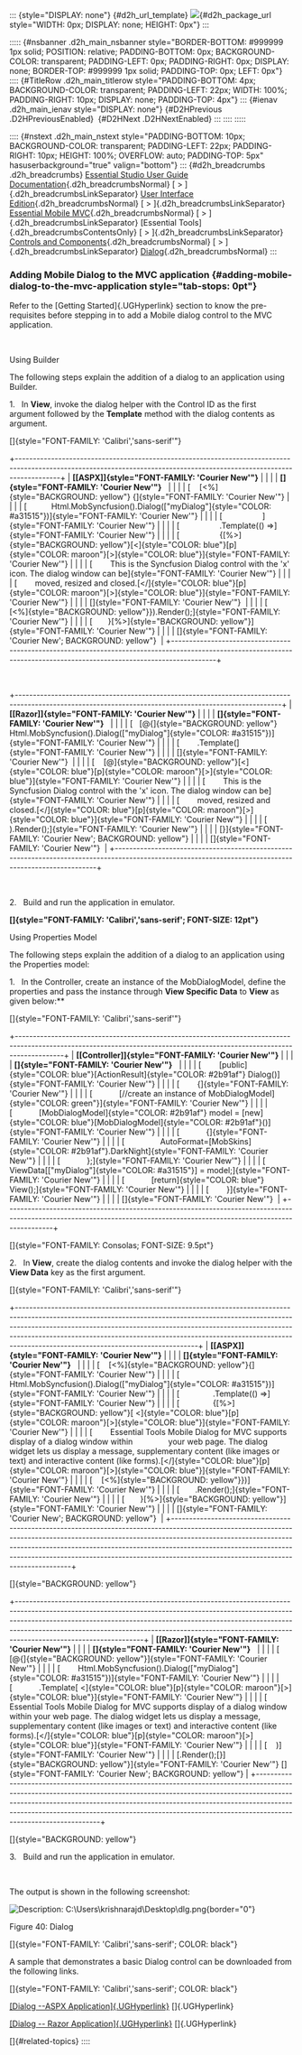 ::: {style="DISPLAY: none"}
[](ms-xhelp:///?Id=d2h_url_template){#d2h_url_template} ![](!package_url!){#d2h_package_url style="WIDTH: 0px; DISPLAY: none; HEIGHT: 0px"}
:::

::::: {#nsbanner .d2h_main_nsbanner style="BORDER-BOTTOM: #999999 1px solid; POSITION: relative; PADDING-BOTTOM: 0px; BACKGROUND-COLOR: transparent; PADDING-LEFT: 0px; PADDING-RIGHT: 0px; DISPLAY: none; BORDER-TOP: #999999 1px solid; PADDING-TOP: 0px; LEFT: 0px"}
:::: {#TitleRow .d2h_main_titlerow style="PADDING-BOTTOM: 4px; BACKGROUND-COLOR: transparent; PADDING-LEFT: 22px; WIDTH: 100%; PADDING-RIGHT: 10px; DISPLAY: none; PADDING-TOP: 4px"}
::: {#ienav .d2h_main_ienav style="DISPLAY: none"}
[](ms-xhelp:///?Id=90d3481b-3786-41e1-bec0-03e5f0fbd388){#D2HPrevious .D2HPreviousEnabled}  [](ms-xhelp:///?Id=3fab96df-ebfc-43be-8e25-890868cbfe43){#D2HNext .D2HNextEnabled}
:::
::::
:::::

:::: {#nstext .d2h_main_nstext style="PADDING-BOTTOM: 10px; BACKGROUND-COLOR: transparent; PADDING-LEFT: 22px; PADDING-RIGHT: 10px; HEIGHT: 100%; OVERFLOW: auto; PADDING-TOP: 5px" hasuserbackground="true" valign="bottom"}
::: {#d2h_breadcrumbs .d2h_breadcrumbs}
[Essential Studio User Guide Documentation](ms-xhelp:///?Id=12457748-09e3-4d74-a240-8e049cedf030){.d2h_breadcrumbsNormal} [ \> ]{.d2h_breadcrumbsLinkSeparator} [User Interface Edition](ms-xhelp:///?Id=c29296b7-531c-413b-a0ec-488ca1f7f669){.d2h_breadcrumbsNormal} [ \> ]{.d2h_breadcrumbsLinkSeparator} [Essential Mobile MVC](ms-xhelp:///?Id=74df42e3-5434-4590-9be6-3ae2f911cbbc){.d2h_breadcrumbsNormal} [ \> ]{.d2h_breadcrumbsLinkSeparator} [Essential Tools]{.d2h_breadcrumbsContentsOnly} [ \> ]{.d2h_breadcrumbsLinkSeparator} [Controls and Components](ms-xhelp:///?Id=143afae1-3f83-4d32-9bfa-92ed7022a696){.d2h_breadcrumbsNormal} [ \> ]{.d2h_breadcrumbsLinkSeparator} [Dialog](ms-xhelp:///?Id=90d3481b-3786-41e1-bec0-03e5f0fbd388){.d2h_breadcrumbsNormal}
:::

### Adding Mobile Dialog to the MVC application {#adding-mobile-dialog-to-the-mvc-application style="tab-stops: 0pt"}

Refer to the [Getting Started]{.UGHyperlink} section to know the pre-requisites before stepping in to add a Mobile dialog control to the MVC application.

 

Using Builder

The following steps explain the addition of a dialog to an application using Builder.

1.   In **View**, invoke the dialog helper with the Control ID as the first argument followed by the **Template** method with the dialog contents as argument.

[]{style="FONT-FAMILY: 'Calibri','sans-serif'"} 

+------------------------------------------------------------------------------------------------------------------------------------------------------------------------+
| **[\[ASPX\]]{style="FONT-FAMILY: 'Courier New'"}**                                                                                                                     |
|                                                                                                                                                                        |
| **[]{style="FONT-FAMILY: 'Courier New'"}**                                                                                                                             |
|                                                                                                                                                                        |
| [    [\<%]{style="BACKGROUND: yellow"} {]{style="FONT-FAMILY: 'Courier New'"}                                                                                          |
|                                                                                                                                                                        |
| [           Html.MobSyncfusion().Dialog([\"myDialog\"]{style="COLOR: #a31515"})]{style="FONT-FAMILY: 'Courier New'"}                                                   |
|                                                                                                                                                                        |
| [                  ]{style="FONT-FAMILY: 'Courier New'"}                                                                                                               |
|                                                                                                                                                                        |
| [                  .Template(() =\>]{style="FONT-FAMILY: 'Courier New'"}                                                                                               |
|                                                                                                                                                                        |
| [                  {[%\>]{style="BACKGROUND: yellow"}[\<]{style="COLOR: blue"}[p]{style="COLOR: maroon"}[\>]{style="COLOR: blue"}]{style="FONT-FAMILY: 'Courier New'"} |
|                                                                                                                                                                        |
| [        This is the Syncfusion Dialog control with the \'x\' icon. The dialog window can be]{style="FONT-FAMILY: 'Courier New'"}                                      |
|                                                                                                                                                                        |
| [        moved, resized and closed.[\</]{style="COLOR: blue"}[p]{style="COLOR: maroon"}[\>]{style="COLOR: blue"}]{style="FONT-FAMILY: 'Courier New'"}                  |
|                                                                                                                                                                        |
| []{style="FONT-FAMILY: 'Courier New'"}                                                                                                                                 |
|                                                                                                                                                                        |
| [    [\<%]{style="BACKGROUND: yellow"}}).Render();]{style="FONT-FAMILY: 'Courier New'"}                                                                                |
|                                                                                                                                                                        |
| [       }[%\>]{style="BACKGROUND: yellow"}]{style="FONT-FAMILY: 'Courier New'"}                                                                                        |
|                                                                                                                                                                        |
| []{style="FONT-FAMILY: 'Courier New'; BACKGROUND: yellow"}                                                                                                             |
+------------------------------------------------------------------------------------------------------------------------------------------------------------------------+

 

+-------------------------------------------------------------------------------------------------------------------------------------------------------+
| **[\[Razor\]]{style="FONT-FAMILY: 'Courier New'"}**                                                                                                   |
|                                                                                                                                                       |
| **[]{style="FONT-FAMILY: 'Courier New'"}**                                                                                                            |
|                                                                                                                                                       |
| [   [\@{]{style="BACKGROUND: yellow"} Html.MobSyncfusion().Dialog([\"myDialog\"]{style="COLOR: #a31515"})]{style="FONT-FAMILY: 'Courier New'"}        |
|                                                                                                                                                       |
| [        .Template(]{style="FONT-FAMILY: 'Courier New'"}                                                                                              |
|                                                                                                                                                       |
| []{style="FONT-FAMILY: 'Courier New'"}                                                                                                                |
|                                                                                                                                                       |
| [    [@]{style="BACKGROUND: yellow"}[\<]{style="COLOR: blue"}[p]{style="COLOR: maroon"}[\>]{style="COLOR: blue"}]{style="FONT-FAMILY: 'Courier New'"} |
|                                                                                                                                                       |
| [        This is the Syncfusion Dialog control with the \'x\' icon. The dialog window can be]{style="FONT-FAMILY: 'Courier New'"}                     |
|                                                                                                                                                       |
| [        moved, resized and closed.[\</]{style="COLOR: blue"}[p]{style="COLOR: maroon"}[\>]{style="COLOR: blue"}]{style="FONT-FAMILY: 'Courier New'"} |
|                                                                                                                                                       |
| [        ).Render();]{style="FONT-FAMILY: 'Courier New'"}                                                                                             |
|                                                                                                                                                       |
| [}]{style="FONT-FAMILY: 'Courier New'; BACKGROUND: yellow"}                                                                                           |
|                                                                                                                                                       |
| []{style="FONT-FAMILY: 'Courier New'"}                                                                                                                |
+-------------------------------------------------------------------------------------------------------------------------------------------------------+

 

2.   Build and run the application in emulator.

**[]{style="FONT-FAMILY: 'Calibri','sans-serif'; FONT-SIZE: 12pt"}**  

Using Properties Model

The following steps explain the addition of a dialog to an application using the Properties model:

1.   In the Controller, create an instance of the MobDialogModel, define the properties and pass the instance through **View Specific Data** to **View** as given below:**

[]{style="FONT-FAMILY: 'Calibri','sans-serif'"} 

+-------------------------------------------------------------------------------------------------------------------------------------------------------------------------+
| **[\[Controller\]]{style="FONT-FAMILY: 'Courier New'"}**                                                                                                                |
|                                                                                                                                                                         |
| **[]{style="FONT-FAMILY: 'Courier New'"}**                                                                                                                              |
|                                                                                                                                                                         |
| [        [public]{style="COLOR: blue"}[ActionResult]{style="COLOR: #2b91af"} Dialog()]{style="FONT-FAMILY: 'Courier New'"}                                              |
|                                                                                                                                                                         |
| [        {]{style="FONT-FAMILY: 'Courier New'"}                                                                                                                         |
|                                                                                                                                                                         |
| [            [//create an instance of MobDialogModel]{style="COLOR: green"}]{style="FONT-FAMILY: 'Courier New'"}                                                        |
|                                                                                                                                                                         |
| [            [MobDialogModel]{style="COLOR: #2b91af"} model = [new]{style="COLOR: blue"}[MobDialogModel]{style="COLOR: #2b91af"}()]{style="FONT-FAMILY: 'Courier New'"} |
|                                                                                                                                                                         |
| [            {]{style="FONT-FAMILY: 'Courier New'"}                                                                                                                     |
|                                                                                                                                                                         |
| [                AutoFormat=[MobSkins]{style="COLOR: #2b91af"}.DarkNight]{style="FONT-FAMILY: 'Courier New'"}                                                           |
|                                                                                                                                                                         |
| [            };]{style="FONT-FAMILY: 'Courier New'"}                                                                                                                    |
|                                                                                                                                                                         |
| [            ViewData\[[\"myDialog\"]{style="COLOR: #a31515"}\] = model;]{style="FONT-FAMILY: 'Courier New'"}                                                           |
|                                                                                                                                                                         |
| [            [return]{style="COLOR: blue"} View();]{style="FONT-FAMILY: 'Courier New'"}                                                                                 |
|                                                                                                                                                                         |
| [        }]{style="FONT-FAMILY: 'Courier New'"}                                                                                                                         |
|                                                                                                                                                                         |
| []{style="FONT-FAMILY: 'Courier New'"}                                                                                                                                  |
+-------------------------------------------------------------------------------------------------------------------------------------------------------------------------+

[]{style="FONT-FAMILY: Consolas; FONT-SIZE: 9.5pt"} 

2.   In **View**, create the dialog contents and invoke the dialog helper with the **View Data** key as the first argument.

[]{style="FONT-FAMILY: 'Calibri','sans-serif'"} 

+--------------------------------------------------------------------------------------------------------------------------------------------------------------------------------------------------------------------------------------------------------------------------------------------------------------------------------------------------------------------------+
| **[\[ASPX\]]{style="FONT-FAMILY: 'Courier New'"}**                                                                                                                                                                                                                                                                                                                       |
|                                                                                                                                                                                                                                                                                                                                                                          |
| **[]{style="FONT-FAMILY: 'Courier New'"}**                                                                                                                                                                                                                                                                                                                               |
|                                                                                                                                                                                                                                                                                                                                                                          |
| [    [\<%]{style="BACKGROUND: yellow"}{]{style="FONT-FAMILY: 'Courier New'"}                                                                                                                                                                                                                                                                                             |
|                                                                                                                                                                                                                                                                                                                                                                          |
| [           Html.MobSyncfusion().Dialog([\"myDialog\"]{style="COLOR: #a31515"})]{style="FONT-FAMILY: 'Courier New'"}                                                                                                                                                                                                                                                     |
|                                                                                                                                                                                                                                                                                                                                                                          |
| [               .Template(() =\>]{style="FONT-FAMILY: 'Courier New'"}                                                                                                                                                                                                                                                                                                    |
|                                                                                                                                                                                                                                                                                                                                                                          |
| [               {[%\>]{style="BACKGROUND: yellow"}[ \<]{style="COLOR: blue"}[p]{style="COLOR: maroon"}[\>]{style="COLOR: blue"}]{style="FONT-FAMILY: 'Courier New'"}                                                                                                                                                                                                     |
|                                                                                                                                                                                                                                                                                                                                                                          |
| [        Essential Tools Mobile Dialog for MVC supports display of a dialog window within                your web page. The dialog widget lets us display a message, supplementary content (like images or text) and interactive content (like forms).[\</]{style="COLOR: blue"}[p]{style="COLOR: maroon"}[\>]{style="COLOR: blue"}]{style="FONT-FAMILY: 'Courier New'"} |
|                                                                                                                                                                                                                                                                                                                                                                          |
| [    [\<%]{style="BACKGROUND: yellow"}})]{style="FONT-FAMILY: 'Courier New'"}                                                                                                                                                                                                                                                                                            |
|                                                                                                                                                                                                                                                                                                                                                                          |
| [       .Render();]{style="FONT-FAMILY: 'Courier New'"}                                                                                                                                                                                                                                                                                                                  |
|                                                                                                                                                                                                                                                                                                                                                                          |
| [       }[%\>]{style="BACKGROUND: yellow"}]{style="FONT-FAMILY: 'Courier New'"}                                                                                                                                                                                                                                                                                          |
|                                                                                                                                                                                                                                                                                                                                                                          |
| []{style="FONT-FAMILY: 'Courier New'; BACKGROUND: yellow"}                                                                                                                                                                                                                                                                                                               |
+--------------------------------------------------------------------------------------------------------------------------------------------------------------------------------------------------------------------------------------------------------------------------------------------------------------------------------------------------------------------------+

[]{style="BACKGROUND: yellow"} 

+-----------------------------------------------------------------------------------------------------------------------------------------------------------------------------------------------------------------------------------------------------------------------------------------------------------------------------------------------------------+
| **[\[Razor\]]{style="FONT-FAMILY: 'Courier New'"}**                                                                                                                                                                                                                                                                                                       |
|                                                                                                                                                                                                                                                                                                                                                           |
| **[]{style="FONT-FAMILY: 'Courier New'"}**                                                                                                                                                                                                                                                                                                                |
|                                                                                                                                                                                                                                                                                                                                                           |
| [    [\@{]{style="BACKGROUND: yellow"}]{style="FONT-FAMILY: 'Courier New'"}                                                                                                                                                                                                                                                                               |
|                                                                                                                                                                                                                                                                                                                                                           |
| [        Html.MobSyncfusion().Dialog([\"myDialog\"]{style="COLOR: #a31515"})]{style="FONT-FAMILY: 'Courier New'"}                                                                                                                                                                                                                                         |
|                                                                                                                                                                                                                                                                                                                                                           |
| [            .Template[ \<]{style="COLOR: blue"}[p]{style="COLOR: maroon"}[\>]{style="COLOR: blue"}]{style="FONT-FAMILY: 'Courier New'"}                                                                                                                                                                                                                  |
|                                                                                                                                                                                                                                                                                                                                                           |
| [        Essential Tools Mobile Dialog for MVC supports display of a dialog window within your web page. The dialog widget lets us display a message, supplementary content (like images or text) and interactive content (like forms).[\</]{style="COLOR: blue"}[p]{style="COLOR: maroon"}[\>]{style="COLOR: blue"}]{style="FONT-FAMILY: 'Courier New'"} |
|                                                                                                                                                                                                                                                                                                                                                           |
| [    )]{style="FONT-FAMILY: 'Courier New'"}                                                                                                                                                                                                                                                                                                               |
|                                                                                                                                                                                                                                                                                                                                                           |
| [.Render();[}]{style="BACKGROUND: yellow"}]{style="FONT-FAMILY: 'Courier New'"} []{style="FONT-FAMILY: 'Courier New'; BACKGROUND: yellow"}                                                                                                                                                                                                                |
+-----------------------------------------------------------------------------------------------------------------------------------------------------------------------------------------------------------------------------------------------------------------------------------------------------------------------------------------------------------+

[]{style="BACKGROUND: yellow"} 

3.   Build and run the application in emulator.

 

The output is shown in the following screenshot:

![Description: C:\\Users\\krishnarajd\\Desktop\\dlg.png](ImagesExt/image103_114.jpg){border="0"}

Figure 40: Dialog

[]{style="FONT-FAMILY: 'Calibri','sans-serif'; COLOR: black"} 

A sample that demonstrates a basic Dialog control can be downloaded from the following links.

[]{style="FONT-FAMILY: 'Calibri','sans-serif'; COLOR: black"} 

[[Dialog --ASPX Application]{.UGHyperlink}](http://files2.syncfusion.com/Support/ToolsMobileMVC/9.4.0.62/dialog/ASPXApplication.zip) []{.UGHyperlink}

[[Dialog -- Razor Application]{.UGHyperlink}](http://files2.syncfusion.com/Support/ToolsMobileMVC/9.4.0.62/dialog/RazorApplication.zip) []{.UGHyperlink}

[]{#related-topics}
::::
